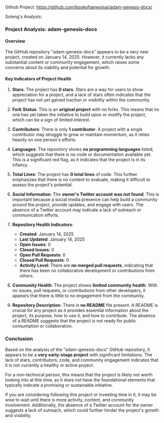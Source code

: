 Github Project: https://github.com/bookofgenesisai/adam-genesis-docs/

Soleng's Analysis:

### Project Analysis: adam-genesis-docs

#### Overview
The GitHub repository "adam-genesis-docs" appears to be a very new project, created on January 14, 2025. However, it currently lacks any substantial content or community engagement, which raises some concerns about its viability and potential for growth.

#### Key Indicators of Project Health

1. **Stars**: The project has **0 stars**. Stars are a way for users to show appreciation for a project, and a lack of stars often indicates that the project has not yet gained traction or visibility within the community.

2. **Fork Status**: This is an **original project** with no forks. This means that no one has yet taken the initiative to build upon or modify the project, which can be a sign of limited interest.

3. **Contributors**: There is only **1 contributor**. A project with a single contributor may struggle to grow or maintain momentum, as it relies heavily on one person's efforts.

4. **Languages**: The repository shows **no programming languages** listed, which suggests that there is no code or documentation available yet. This is a significant red flag, as it indicates that the project is in its infancy.

5. **Total Lines**: The project has **0 total lines** of code. This further emphasizes that there is no content to evaluate, making it difficult to assess the project's potential.

6. **Social Information**: The **owner's Twitter account was not found**. This is important because a social media presence can help build a community around the project, provide updates, and engage with users. The absence of a Twitter account may indicate a lack of outreach or communication efforts.

7. **Repository Health Indicators**:
   - **Created**: January 14, 2025
   - **Last Updated**: January 14, 2025
   - **Open Issues**: 0
   - **Closed Issues**: 0
   - **Open Pull Requests**: 0
   - **Closed Pull Requests**: 0
   - **Activity Level**: There are **no merged pull requests**, indicating that there has been no collaborative development or contributions from others.

8. **Community Health**: The project shows **limited community health**. With no issues, pull requests, or contributions from other developers, it appears that there is little to no engagement from the community.

9. **Repository Description**: There is **no README** file present. A README is crucial for any project as it provides essential information about the project, its purpose, how to use it, and how to contribute. The absence of a README suggests that the project is not ready for public consumption or collaboration.

### Conclusion

Based on the analysis of the "adam-genesis-docs" GitHub repository, it appears to be a **very early-stage project** with significant limitations. The lack of stars, contributors, code, and community engagement indicates that it is not currently a healthy or active project. 

For a non-technical person, this means that the project is likely not worth looking into at this time, as it does not have the foundational elements that typically indicate a promising or sustainable initiative. 

If you are considering following this project or investing time in it, it may be wise to wait until there is more activity, content, and community involvement. Additionally, the absence of a Twitter account for the owner suggests a lack of outreach, which could further hinder the project's growth and visibility.